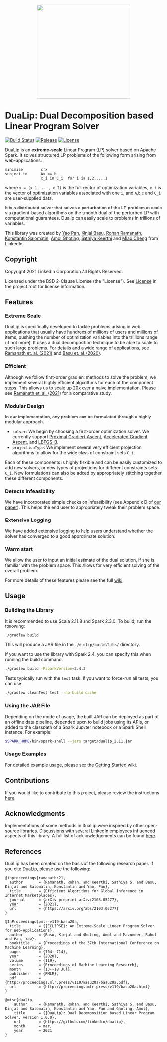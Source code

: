<p align="center">
   <img src="https://github.com/linkedin/DuaLip/blob/master/logo.jpg" height="300">
</p>
   
# DuaLip: Dual Decomposition based Linear Program Solver
[![Build Status](https://github.com/linkedin/DuaLip/actions/workflows/ci.yml/badge.svg?branch=master&event=push)](https://github.com/linkedin/DuaLip/actions/workflows/ci.yml?query=branch%3Amaster+event%3Apush)
[![Release](https://img.shields.io/github/v/release/linkedin/DuaLip)](https://github.com/linkedin/DuaLip/releases/)
[![License](https://img.shields.io/badge/License-BSD%202--Clause-orange.svg)](LICENSE)

DuaLip is an **extreme-scale** Linear Program (LP) solver based on Apache Spark. It solves structured LP 
problems of the following form arising from web-applications:

```
minimize        c'x
subject to      Ax <= b
                x_i in C_i  for i in 1,2,...,I
```

where `x = (x_1, ..., x_I)` is the full vector of optimization variables, `x_i` is the vector of optimization
variables associated with one `i`, and `A`,`b`,`c` and `C_i` are 
user-supplied data.  
 
It is a distributed solver that solves a perturbation of the LP problem at scale 
via gradient-based algorithms on the smooth dual of the perturbed LP with 
computational guarantees. Dualip can easily scale to problems in trillions of variables. 

This library was created by [Yao Pan](https://www.linkedin.com/in/panyaopy/), [Kinjal Basu](https://www.linkedin.com/in/kinjalbasu/), 
[Rohan Ramanath](https://www.linkedin.com/in/rohanramanath/), [Konstantin Salomatin](https://www.linkedin.com/in/ksalomatin/), [Amol Ghoting](https://www.linkedin.com/in/amolghoting/), [Sathiya Keerthi](https://www.linkedin.com/in/sathiya-keerthi-selvaraj-ba963414/) and 
[Miao Cheng](https://www.linkedin.com/in/miaoch/) from LinkedIn.

## Copyright

Copyright 2021 LinkedIn Corporation
All Rights Reserved.

Licensed under the BSD 2-Clause License (the "License").
See [License](LICENSE) in the project root for license information.

## Features

### Extreme Scale
DuaLip is specifically developed to tackle problems arising in web applications that usually have hundreds of millions of users
and millions of items, pushing the number of optimization variables into the trillions range (if not more). It uses a dual 
decomposition technique to be able to scale to such large problems. For details and a wide range of applications, see [Ramanath et. al. (2021)](https://arxiv.org/pdf/2103.05277.pdf) and [Basu et. al. (2020)](http://proceedings.mlr.press/v119/basu20a/basu20a.pdf).

### Efficient
Although we follow first-order gradient methods to solve the problem, we implement several highly efficient algorithms 
for each of the component steps. This allows us to scale up 20x over a naive 
implementation. Please see [Ramanath et. al. (2021)](https://arxiv.org/pdf/2103.05277.pdf) for a comparative study.

### Modular Design
In our implementation, any problem can be formulated through a highly modular approach.
* `solver`: We begin by choosing a first-order optimization solver. We currently support [Proximal Gradient Ascent](https://en.wikipedia.org/wiki/Proximal_gradient_method), 
[Accelerated Gradient Ascent](https://www.ceremade.dauphine.fr/~carlier/FISTA), and [LBFGS-B](https://en.wikipedia.org/wiki/Limited-memory_BFGS).
* `projectionType`: We implement several very efficient projection algorithms to allow for the wide class of constraint
sets `C_i`. 

Each of these components is highly flexible and can be easily customized to add new solvers, or new types of projections
for different constraints sets `C_i`. New formulations can also be added by appropriately stitching together these different components.
 

### Detects Infeasibility
We have incorporated simple checks on infeasibility (see Appendix D of [our paper](https://arxiv.org/abs/2103.05277)). This helps the end user to appropriately tweak their problem space.    

### Extensive Logging
We have added extensive logging to help users understand whether the solver has converged to a good approximate solution. 

### Warm start
We allow the user to input an initial estimate of the dual solution, if she is familiar with the problem space. This 
allows for very efficient solving of the overall problem.
 
For more details of these features please see the full [wiki](https://linkedin.github.io/DuaLip/). 

## Usage

### Building the Library
It is recommended to use Scala 2.11.8 and Spark 2.3.0. To build, run the following:
```bash
./gradlew build
```
This will produce a JAR file in the ``./dualip/build/libs/`` directory.

If you want to use the library with Spark 2.4, you can specify this when running the build command.
```bash
./gradlew build -PsparkVersion=2.4.3
```
Tests typically run with the `test` task. If you want to force-run all tests, you can use:
```bash
./gradlew cleanTest test --no-build-cache
```

### Using the JAR File
Depending on the mode of usage, the built JAR can be deployed as part of an offline data pipeline, depended 
upon to build jobs using its APIs, or added to the classpath of a Spark Jupyter notebook or a Spark Shell instance. For
example:
```bash
$SPARK_HOME/bin/spark-shell --jars target/dualip_2.11.jar
```

### Usage Examples
For detailed example usage, please see the [Getting Started](https://linkedin.github.io/DuaLip/get_started/index.html) wiki.

## Contributions
If you would like to contribute to this project, please review the instructions [here](contributions.md).

## Acknowledgments
Implementations of some methods in DuaLip were inspired by other open-source libraries. Discussions with several LinkedIn employees influenced
aspects of this library. A full list of acknowledgements can be found [here](acknowledgements.md).

## References
DuaLip has been created on the basis of the following research paper. If you cite DuaLip, please use the following:
```
@inproceedings{ramanath:21,
  author       = {Ramanath, Rohan, and Keerthi, Sathiya S. and Basu, Kinjal and Salomatin, Konstantin and Yao, Pan},
  title        = {Efficient Algorithms for Global Inference in Internet Marketplaces},
  journal      = {arXiv preprint arXiv:2103.05277},
  year         = {2021},
  url          = {https://arxiv.org/abs/2103.05277}
}

@InProceedings{pmlr-v119-basu20a,
  title        = {{ECLIPSE}: An Extreme-Scale Linear Program Solver for Web-Applications},
  author       = {Basu, Kinjal and Ghoting, Amol and Mazumder, Rahul and Pan, Yao},
  booktitle    = {Proceedings of the 37th International Conference on Machine Learning},
  pages        = {704--714},
  year         = {2020},
  volume       = {119},
  series       = {Proceedings of Machine Learning Research},
  month        = {13--18 Jul},
  publisher    = {PMLR},
  pdf          = {http://proceedings.mlr.press/v119/basu20a/basu20a.pdf},
  url          = {http://proceedings.mlr.press/v119/basu20a.html}
}

@misc{dualip,
    author     = {Ramanath, Rohan, and Keerthi, Sathiya S. and Basu, Kinjal and Salomatin, Konstantin and Yao, Pan and Ghoting, Amol},
    title      = {{DuaLip}: Dual Decomposition based Linear Program Solver, version 1.0.0},
    url        = {https://github.com/linkedin/dualip},
    month      = mar,
    year       = 2021
}
```

